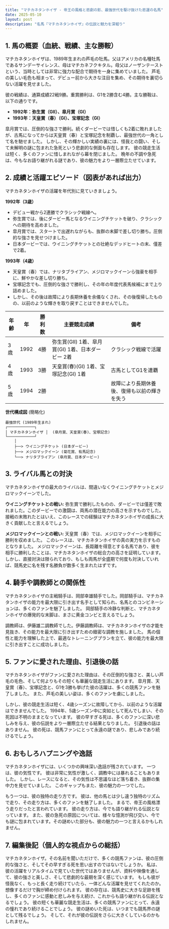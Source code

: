```yaml
---
title: "マチカネタンホイザ - 帝王の風格と悲劇の影、最強世代を駆け抜けた悲運の名馬"
date: 2025-05-10
layout: post
description: "名馬『マチカネタンホイザ』の伝説と魅力を深堀り"
---
```


## 1. 馬の概要（血統、戦績、主な勝鞍）

マチカネタンホイザは、1989年生まれの芦毛の牡馬。父はアメリカの名種牡馬であるサンデーサイレンス、母はマチカネフクキタル。母父はノーザンテーストという、当時としては非常に強力な配合で期待を一身に集めていました。  芦毛の美しい毛色も相まって、デビュー前から大きな注目を集め、その期待を裏切らない活躍を見せました。

彼の戦績は、通算成績22戦9勝。重賞勝利は、G1を2勝含む4勝。主な勝鞍は、以下の通りです。

* **1992年：弥生賞（GII）、皐月賞（GI）**
* **1993年：天皇賞（春）（GI）、宝塚記念（GI）**

皐月賞では、圧倒的な強さで勝利。続くダービーでは惜しくも2着に敗れましたが、古馬になってからは天皇賞（春）と宝塚記念を制覇し、最強世代の一角として名を馳せました。  しかし、その輝かしい実績の裏には、怪我との闘い、そして未解明の謎に包まれた急死という悲劇的な側面も存在します。  彼の競走生活は短く、多くのファンに惜しまれながら幕を閉じました。  晩年の不調や急死は、今もなお語り継がれる謎であり、彼の魅力をより一層際立たせています。


## 2. 成績と活躍エピソード（図表があれば出力）

マチカネタンホイザの活躍を年代別に見ていきましょう。

**1992年（3歳）**

* デビュー戦から2連勝でクラシック戦線へ。
* 弥生賞では、後にダービー馬となるウイニングチケットを破り、クラシックへの期待を高めました。
* 皐月賞では、スタートで出遅れながらも、抜群の末脚で差し切り勝ち。圧倒的な強さを見せつけました。
* 日本ダービーでは、ウイニングチケットとの壮絶なデッドヒートの末、僅差で2着。

**1993年（4歳）**

* 天皇賞（春）では、ナリタブライアン、メジロマックイーンら強豪を相手に、鮮やかな差し切り勝ち。
* 宝塚記念でも、圧倒的な強さで勝利し、その年の年度代表馬候補にまで上り詰めました。
* しかし、その後は故障により長期休養を余儀なくされ、その後復帰したものの、以前のような輝きを取り戻すことはできませんでした。

| 年齢 | 年 | 勝利数 | 主要競走成績 | 備考 |
|---|---|---|---|---|
| 3歳 | 1992 | 4勝 | 弥生賞(GII) 1着、皐月賞(GI) 1着、日本ダービー 2着 | クラシック戦線で活躍 |
| 4歳 | 1993 | 3勝 | 天皇賞(春)(GI) 1着、宝塚記念(GI) 1着 | 古馬としてG1を連覇 |
| 5歳 | 1994 | 2勝 |  | 故障により長期休養後、復帰も以前の輝きを失う |


**世代構成図** (簡略化)

```
最強世代 (1989年生まれ)
┌────────────┐
│ マチカネタンホイザ │  (皐月賞、天皇賞(春)、宝塚記念)
└────────────┘
    │
    ├──> ウイニングチケット (日本ダービー)
    ├──> メジロマックイーン (菊花賞、有馬記念)
    └──> ナリタブライアン (皐月賞、日本ダービー)
```


## 3. ライバル馬との対決

マチカネタンホイザの最大のライバルは、間違いなくウイニングチケットとメジロマックイーンでした。

**ウイニングチケットとの戦い:** 弥生賞で勝利したものの、ダービーでは僅差で敗れました。このダービーでの激闘は、両馬の潜在能力の高さを示すものでした。  接戦の末敗れたとはいえ、このレースでの経験はマチカネタンホイザの成長に大きく貢献したと言えるでしょう。

**メジロマックイーンとの戦い:**  天皇賞（春）では、メジロマックイーンを相手に勝利を収めました。  このレースは、マチカネタンホイザの真の実力を示すものとなりました。  メジロマックイーンは、長距離を得意とする名馬であり、彼を相手に勝利したことは、マチカネタンホイザの総合力の高さを証明しています。  しかし、直接対決は限られており、もしも両馬が全盛期で何度も対決していれば、競馬史に名を残す名勝負が数多く生まれたはずです。


## 4. 騎手や調教師との関係性

マチカネタンホイザの主戦騎手は、岡部幸雄騎手でした。岡部騎手は、マチカネタンホイザの能力を最大限に引き出す名手として知られ、名馬とのコンビネーションは、多くのファンを魅了しました。  岡部騎手の冷静な判断と、マチカネタンホイザの爆発的な末脚は、まさに黄金コンビと言えるでしょう。

調教師は、伊藤雄二調教師でした。伊藤調教師は、マチカネタンホイザの才能を見抜き、その能力を最大限に引き出すための緻密な調教を施しました。  馬の個性と能力を理解した上で、最適なトレーニングプランを立て、彼の能力を最大限に引き出すことに成功しました。


## 5. ファンに愛された理由、引退後の話

マチカネタンホイザがファンに愛された理由は、その圧倒的な強さと、美しい芦毛の毛色、そして何よりもその短くも華麗な競走生活にあります。  皐月賞、天皇賞（春）、宝塚記念と、G1を3勝も挙げた彼の活躍は、多くの競馬ファンを魅了しました。  また、芦毛の美しい姿は、多くのファンを虜にしました。

しかし、彼の競走生活は短く、4歳シーズンに故障してから、以前のような活躍はできませんでした。  1994年、5歳シーズン中に突如として死んでしまい、その死因は不明のままとなっています。  彼の早すぎる死は、多くのファンに深い悲しみを与え、彼の伝説をより一層際立たせる結果となりました。  引退後の話はありません。  彼の死は、競馬ファンにとって永遠の謎であり、悲しみであり続けるでしょう。


## 6. おもしろハプニングや逸話

マチカネタンホイザには、いくつかの興味深い逸話が残されています。  一つは、彼の気性です。  彼は非常に気性が激しく、調教中には暴れることもありました。  しかし、レースになると、その気性は不思議なほど落ち着き、抜群の集中力を見せていました。  このギャップもまた、彼の魅力の一つでした。

もう一つは、彼の独特の走り方です。  彼は、他の馬とは少し違う独特のリズムで走り、その走り方は、多くのファンを魅了しました。  まるで、帝王の風格漂う走りだったと言われています。  彼の走り方は、今でも語り継がれる伝説となっています。  また、彼の急死の原因については、様々な憶測が飛び交い、今でも謎に包まれています。その謎めいた部分も、彼の魅力の一つと言えるかもしれません。


## 7. 編集後記（個人的な視点からの総括）

マチカネタンホイザ。その名前を聞いただけで、多くの競馬ファンは、彼の圧倒的な強さと、そしてその早すぎる死を思い出すのではないでしょうか。  私は、彼の活躍をリアルタイムで見ていた世代ではありませんが、資料や映像を通して、彼の強さと美しさ、そして悲劇的な最期を深く感じています。  もしも彼が怪我なく、もっと長く走り続けていたら、一体どんな活躍を見せてくれたのか。  想像するだけで胸が締め付けられます。  彼の存在は、競馬史に大きな足跡を残し、多くのファンに感動と悲しみを与え続け、これからも語り継がれる伝説となるでしょう。  彼の短くも華麗な競走生活は、多くの競馬ファンにとって、永遠の憧れであり続けることでしょう。  彼の謎めいた死は、いつまでも競馬界の謎として残るでしょう。  そして、それが彼の伝説をさらに大きくしているのかもしれません。

